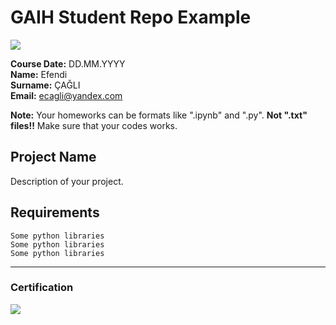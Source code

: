 # GAIH Student Repo Example
![](img/newlogo.png)

**Course Date:** DD.MM.YYYY  
**Name:** Efendi  
**Surname:** ÇAĞLI  
**Email:** ecagli@yandex.com  

**Note:** Your homeworks can be formats like ".ipynb" and ".py". **Not ".txt" files!!** Make sure that your codes works.  

## Project Name
Description of your project.

## Requirements
```
Some python libraries
Some python libraries
Some python libraries
```
---

### Certification
![](img/TopLearnerCertificate.png)

